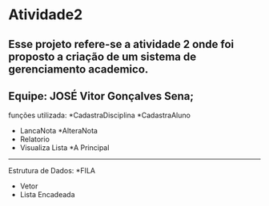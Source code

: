 # Atividade2
Esse projeto refere-se a atividade 2 onde foi proposto a criação de um sistema de gerenciamento academico. 
--------------------------------------
Equipe: JOSÉ Vitor Gonçalves Sena;
--------------------------------------
funções utilizada:
*CadastraDisciplina
*CadastraAluno
* LancaNota
*AlteraNota
* Relatorio
* Visualiza Lista
*A Principal
----------------------------------
Estrutura de Dados:
*FILA
* Vetor
* Lista Encadeada
